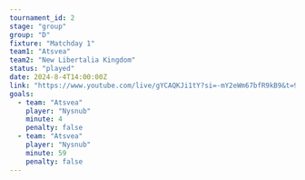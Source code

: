 ```yaml
---
tournament_id: 2
stage: "group"
group: "D"
fixture: "Matchday 1"
team1: "Atsvea"
team2: "New Libertalia Kingdom"
status: "played"
date: 2024-8-4T14:00:00Z
link: "https://www.youtube.com/live/gYCAQKJi1tY?si=-mY2eWm67bfR9kB9&t=9246"
goals:
  - team: "Atsvea"
    player: "Nysnub"
    minute: 4
    penalty: false
  - team: "Atsvea"
    player: "Nysnub"
    minute: 59
    penalty: false
---
```


